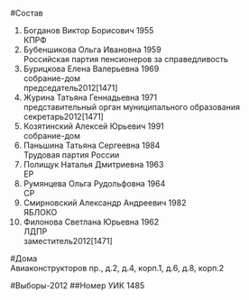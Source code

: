 #Состав
1. Богданов Виктор Борисович 1955   
    КПРФ
2. Бубеншикова Ольга Ивановна 1959   
    Российская партия пенсионеров за справедливость
3. Бурицкова Елена Валерьевна 1969   
    собрание-дом  
    председатель2012[1471]  
4. Журина Татьяна Геннадьевна 1971   
    представительный орган муниципального образования  
    секретарь2012[1471]  
5. Козятинский Алексей Юрьевич 1991   
    собрание-дом
6. Паньшина Татьяна Сергеевна 1984   
    Трудовая партия России
7. Полищук Наталья Дмитриевна 1963   
    ЕР
8. Румянцева Ольга Рудольфовна 1964   
    СР
9. Смирновский Александр Андреевич 1982   
    ЯБЛОКО
10. Филонова Светлана Юрьевна 1962   
    ЛДПР  
    заместитель2012[1471]  

#Дома  
Авиаконструкторов пр., д.2, д.4, корп.1, д.6, д.8, корп.2

#Выборы-2012
##Номер УИК
1485
